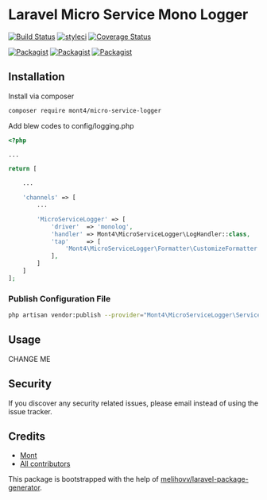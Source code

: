 # Laravel Micro Service Mono Logger

[![Build Status](https://travis-ci.org/mont4/micro-service-logger.svg?branch=master)](https://travis-ci.org/mont4/micro-service-logger)
[![styleci](https://styleci.io/repos/CHANGEME/shield)](https://styleci.io/repos/CHANGEME)
[![Coverage Status](https://coveralls.io/repos/github/mont4/micro-service-logger/badge.svg?branch=master)](https://coveralls.io/github/mont4/micro-service-logger?branch=master)

[![Packagist](https://img.shields.io/packagist/v/mont4/micro-service-logger.svg)](https://packagist.org/packages/mont4/micro-service-logger)
[![Packagist](https://poser.pugx.org/mont4/micro-service-logger/d/total.svg)](https://packagist.org/packages/mont4/micro-service-logger)
[![Packagist](https://img.shields.io/packagist/l/mont4/micro-service-logger.svg)](https://packagist.org/packages/mont4/micro-service-logger)


## Installation

Install via composer
```bash
composer require mont4/micro-service-logger
```

Add blew codes to config/logging.php
```php
<?php

...

return [

    ...

    'channels' => [
        ...

        'MicroServiceLogger' => [
            'driver'  => 'monolog',
            'handler' => Mont4\MicroServiceLogger\LogHandler::class,
            'tap'     => [
                'Mont4\MicroServiceLogger\Formatter\CustomizeFormatter'
            ],
        ]
    ]
];
```


### Publish Configuration File

```bash
php artisan vendor:publish --provider="Mont4\MicroServiceLogger\ServiceProvider" --tag="config"
```

## Usage

CHANGE ME

## Security

If you discover any security related issues, please email 
instead of using the issue tracker.

## Credits

- [Mont](https://github.com/mont4/micro-service-logger)
- [All contributors](https://github.com/mont4/micro-service-logger/graphs/contributors)

This package is bootstrapped with the help of
[melihovv/laravel-package-generator](https://github.com/melihovv/laravel-package-generator).
